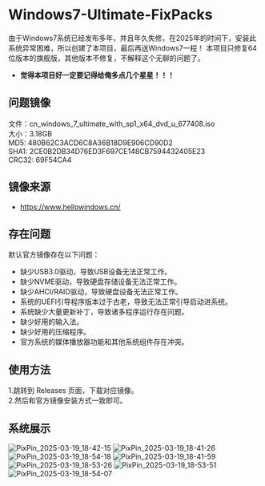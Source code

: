 # Windows7-Ultimate-FixPacks

由于Windows7系统已经发布多年，并且年久失修，在2025年的时间下，安装此系统异常困难，所以创建了本项目，最后再送Windows7一程！
本项目只修复64位版本的旗舰版，其他版本不修复，不解释这个无聊的问题了。

- **觉得本项目好一定要记得给俺多点几个星星！！！**

## 问题镜像
文件：cn_windows_7_ultimate_with_sp1_x64_dvd_u_677408.iso  
大小：3.18GB  
MD5: 480B62C3ACD6C8A36B18D9E906CD90D2  
SHA1: 2CE0B2DB34D76ED3F697CE148CB7594432405E23  
CRC32: 69F54CA4  

## 镜像来源
- https://www.hellowindows.cn/

## 存在问题
默认官方镜像存在以下问题：
- 缺少USB3.0驱动，导致USB设备无法正常工作。
- 缺少NVME驱动，导致硬盘存储设备无法正常工作。
- 缺少AHCI/RAID驱动，导致硬盘设备无法正常工作。
- 系统的UEFI引导程序版本过于古老，导致无法正常引导启动进系统。
- 系统缺少大量更新补丁，导致诸多程序运行存在问题。
- 缺少好用的输入法。
- 缺少好用的压缩程序。
- 官方系统的媒体播放器功能和其他系统组件存在冲突。

## 使用方法
1.跳转到 Releases 页面，下载对应镜像。  
2.然后和官方镜像安装方式一致即可。  

## 系统展示
![PixPin_2025-03-19_18-42-15](https://github.com/user-attachments/assets/b91dc211-135f-4616-a7e6-378849e9bca4)
![PixPin_2025-03-19_18-41-26](https://github.com/user-attachments/assets/689d18f9-8a99-454e-8578-256a66c371a5)
![PixPin_2025-03-19_18-54-18](https://github.com/user-attachments/assets/55743fa0-034e-43ef-86f4-2da4b2886f11)
![PixPin_2025-03-19_18-41-59](https://github.com/user-attachments/assets/deaddaf9-4c52-4ef3-8319-1d948a53ee6d)
![PixPin_2025-03-19_18-53-26](https://github.com/user-attachments/assets/0ef91d71-e784-4acf-8530-a6585ff67a45)
![PixPin_2025-03-19_18-53-51](https://github.com/user-attachments/assets/e4d6e308-a745-4cbb-bd68-4b8849036073)
![PixPin_2025-03-19_18-54-07](https://github.com/user-attachments/assets/3a45fb7a-7182-4a72-b784-d577ef6e70b1)

















